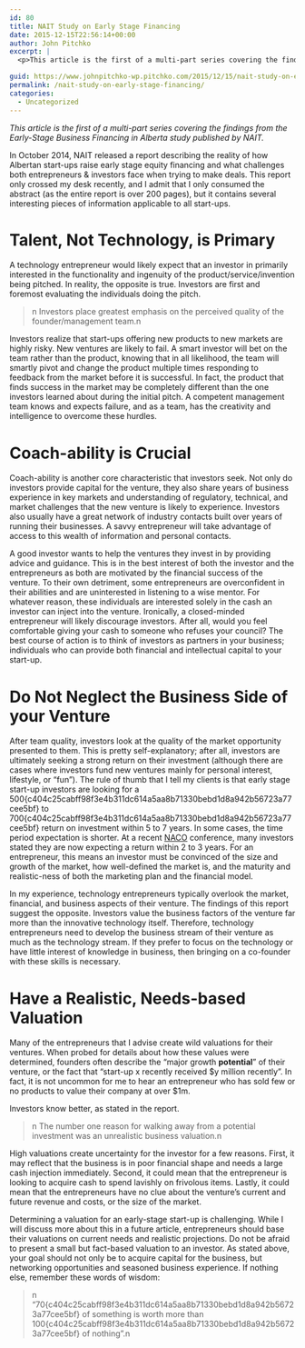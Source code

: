 ```yaml
---
id: 80
title: NAIT Study on Early Stage Financing
date: 2015-12-15T22:56:14+00:00
author: John Pitchko
excerpt: |
  <p>This article is the first of a multi-part series covering the findings from the Early-Stage Business Financing in Alberta study published by NAIT.</p>

guid: https://www.johnpitchko-wp.pitchko.com/2015/12/15/nait-study-on-early-stage-financing/
permalink: /nait-study-on-early-stage-financing/
categories:
  - Uncategorized
---
```

<p><em>This article is the first of a multi-part series covering the findings from the Early-Stage Business Financing in Alberta study published by NAIT.</em></p>

<p>In October 2014, NAIT released a report describing the reality of how Albertan start-ups raise early stage equity financing and what challenges both entrepreneurs &amp; investors face when trying to make deals. This report only crossed my desk recently, and I admit that I only consumed the abstract (as the entire report is over 200 pages), but it contains several interesting pieces of information applicable to all start-ups.</p>

<h1 id="talent-not-technology-is-primary">Talent, Not Technology, is Primary</h1>

<p>A technology entrepreneur would likely expect that an investor in primarily interested in the functionality and ingenuity of the product/service/invention being pitched. In reality, the opposite is true. Investors are first and foremost evaluating the individuals doing the pitch.</p>

<blockquote><p>n  Investors place greatest emphasis on the perceived quality of the founder/management team.n</p></blockquote>

<p>Investors realize that start-ups offering new products to new markets are highly risky. New ventures are likely to fail. A smart investor will bet on the team rather than the product, knowing that in all likelihood, the team will smartly pivot and change the product multiple times responding to feedback from the market before it is successful. In fact, the product that finds success in the market may be completely different than the one investors learned about during the initial pitch. A competent management team knows and expects failure, and as a team, has the creativity and intelligence to overcome these hurdles.</p>

<h1 id="coach-ability-is-crucial">Coach-ability is Crucial</h1>

<p>Coach-ability is another core characteristic that investors seek. Not only do investors provide capital for the venture, they also share years of business experience in key markets and understanding of regulatory, technical, and market challenges that the new venture is likely to experience. Investors also usually have a great network of industry contacts built over years of running their businesses. A savvy entrepreneur will take advantage of access to this wealth of information and personal contacts.</p>

<p>A good investor wants to help the ventures they invest in by providing advice and guidance. This is in the best interest of both the investor and the entrepreneurs as both are motivated by the financial success of the venture. To their own detriment, some entrepreneurs are overconfident in their abilities and are uninterested in listening to a wise mentor. For whatever reason, these individuals are interested solely in the cash an investor can inject into the venture. Ironically, a closed-minded entrepreneur will likely discourage investors. After all, would you feel comfortable giving your cash to someone who refuses your council? The best course of action is to think of investors as partners in your business; individuals who can provide both financial and intellectual capital to your start-up.</p>

<h1 id="do-not-neglect-the-business-side-of-your-venture">Do Not Neglect the Business Side of your Venture</h1>

<p>After team quality, investors look at the quality of the market opportunity presented to them. This is pretty self-explanatory; after all, investors are ultimately seeking a strong return on their investment (although there are cases where investors fund new ventures mainly for personal interest, lifestyle, or “fun”). The rule of thumb that I tell my clients is that early stage start-up investors are looking for a 500{c404c25cabff98f3e4b311dc614a5aa8b71330bebd1d8a942b56723a77cee5bf} to 700{c404c25cabff98f3e4b311dc614a5aa8b71330bebd1d8a942b56723a77cee5bf} return on investment within 5 to 7 years. In some cases, the time period expectation is shorter. At a recent <a href="http://www.nacocanada.com/">NACO</a> conference, many investors stated they are now expecting a return within 2 to 3 years. For an entrepreneur, this means an investor must be convinced of the size and growth of the market, how well-defined the market is, and the maturity and realistic-ness of both the marketing plan and the financial model.</p>

<p>In my experience, technology entrepreneurs typically overlook the market, financial, and business aspects of their venture. The findings of this report suggest the opposite. Investors value the business factors of the venture far more than the innovative technology itself. Therefore, technology entrepreneurs need to develop the business stream of their venture as much as the technology stream. If they prefer to focus on the technology or have little interest of knowledge in business, then bringing on a co-founder with these skills is necessary.</p>

<h1 id="have-a-realistic-needs-based-valuation">Have a Realistic, Needs-based Valuation</h1>

<p>Many of the entrepreneurs that I advise create wild valuations for their ventures. When probed for details about how these values were determined, founders often describe the “major growth <strong>potential</strong>” of their venture, or the fact that “start-up x recently received $y million recently”. In fact, it is not uncommon for me to hear an entrepreneur who has sold few or no products to value their company at over $1m.</p>

<p>Investors know better, as stated in the report.</p>

<blockquote><p>n  The number one reason for walking away from a potential investment was an unrealistic business valuation.n</p></blockquote>

<p>High valuations create uncertainty for the investor for a few reasons. First, it may reflect that the business is in poor financial shape and needs a large cash injection immediately. Second, it could mean that the entrepreneur is looking to acquire cash to spend lavishly on frivolous items. Lastly, it could mean that the entrepreneurs have no clue about the venture’s current and future revenue and costs, or the size of the market.</p>

<p>Determining a valuation for an early-stage start-up is challenging. While I will discuss more about this in a future article, entrepreneurs should base their valuations on current needs and realistic projections. Do not be afraid to present a small but fact-based valuation to an investor. As stated above, your goal should not only be to acquire capital for the business, but networking opportunities and seasoned business experience. If nothing else, remember these words of wisdom:</p>

<blockquote><p>n  &#8220;70{c404c25cabff98f3e4b311dc614a5aa8b71330bebd1d8a942b56723a77cee5bf} of something is worth more than 100{c404c25cabff98f3e4b311dc614a5aa8b71330bebd1d8a942b56723a77cee5bf} of nothing&#8221;.n</p></blockquote>
